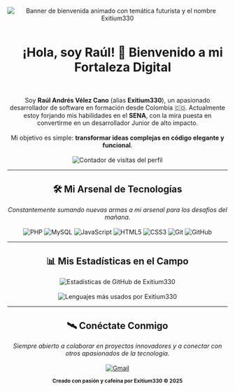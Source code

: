 <p align="center">
  <img src="https://raw.githubusercontent.com/Exitium330/Exitium330/main/banner.gif" alt="Banner de bienvenida animado con temática futurista y el nombre Exitium330">
</p>

<div id="user-content-toc">
  <ul align="center">
    <summary><h1 style="display: inline-block;">¡Hola, soy Raúl! 👋 Bienvenido a mi Fortaleza Digital</h1></summary>
  </ul>
</div>

<p align="center">
  <br>
  Soy <b>Raúl Andrés Vélez Cano</b> (alias <b>Exitium330</b>), un apasionado desarrollador de software en formación desde Colombia 🇨🇴. Actualmente estoy forjando mis habilidades en el <b>SENA</b>, con la mira puesta en convertirme en un desarrollador Junior de alto impacto.
  <br>
  <br>
  Mi objetivo es simple: <b>transformar ideas complejas en código elegante y funcional</b>.
  <br>
  <br>
  <img src="https://komarev.com/ghpvc/?username=Exitium330&label=VISITANTES+DEL+PERFIL&color=0e75b6&style=flat" alt="Contador de visitas del perfil" />
</p>

---

<h2 align="center">🛠️ Mi Arsenal de Tecnologías</h2>
<p align="center">
  <i>Constantemente sumando nuevas armas a mi arsenal para los desafíos del mañana.</i>
  <br>
  <br>
  <img src="https://img.shields.io/badge/PHP-777BB4?style=for-the-badge&logo=php&logoColor=white" alt="PHP"/>
  <img src="https://img.shields.io/badge/MySQL-4479A1?style=for-the-badge&logo=mysql&logoColor=white" alt="MySQL"/>
  <img src="https://img.shields.io/badge/JavaScript-F7DF1E?style=for-the-badge&logo=javascript&logoColor=black" alt="JavaScript"/>
  <img src="https://img.shields.io/badge/HTML5-E34F26?style=for-the-badge&logo=html5&logoColor=white" alt="HTML5"/>
  <img src="https://img.shields.io/badge/CSS3-1572B6?style=for-the-badge&logo=css3&logoColor=white" alt="CSS3"/>
  <img src="https://img.shields.io/badge/Git-F05032?style=for-the-badge&logo=git&logoColor=white" alt="Git"/>
  <img src="https://img.shields.io/badge/GitHub-100000?style=for-the-badge&logo=github&logoColor=white" alt="GitHub"/>
</p>

---

<h2 align="center">📊 Mis Estadísticas en el Campo</h2>
<p align="center">
  <img align="center" src="https://github-readme-stats.vercel.app/api?username=Exitium330&show_icons=true&locale=es&theme=radical" alt="Estadísticas de GitHub de Exitium330" />
  <br>
  <br>
  <img align="center" src="https://github-readme-stats.vercel.app/api/top-langs?username=Exitium330&show_icons=true&locale=es&layout=compact&theme=radical" alt="Lenguajes más usados por Exitium330" />
</p>

---

<h2 align="center">🛰️ Conéctate Conmigo</h2>
<p align="center">
  <i>Siempre abierto a colaborar en proyectos innovadores y a conectar con otros apasionados de la tecnología.</i>
  <br>
  <br>
  <a href="mailto:tu-email@example.com"><img src="https://img.shields.io/badge/Gmail-D14836?style=for-the-badge&logo=gmail&logoColor=white" alt="Gmail"></a>
</p>

<p align="center">
  <small><b>Creado con pasión y cafeína por Exitium330 © 2025</b></small>
</p>
